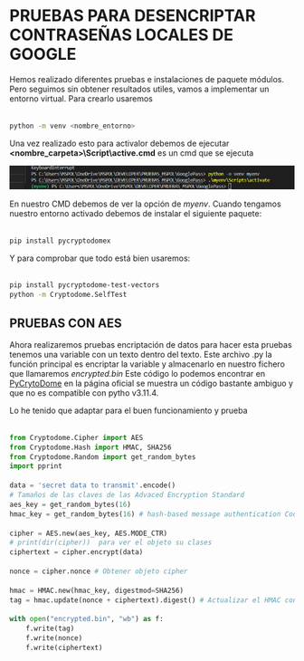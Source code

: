 # PRUEBAS PARA DESENCRIPTAR CONTRASEÑAS LOCALES DE GOOGLE

Hemos realizado diferentes pruebas e instalaciones de paquete módulos. Pero seguimos sin obtener resultados utiles, vamos a implementar un entorno virtual.
Para crearlo usaremos 

```bash

python -m venv <nombre_entorno>

```

Una vez realizado esto para activalor debemos de ejecutar <b> &lt;nombre_carpeta&gt;\Script\active.cmd</b> es un cmd que se ejecuta 

![alt text](image.png)

En nuestro CMD debemos de ver la opción de <i>myenv</i>. Cuando tengamos nuestro entorno activado debemos de instalar el siguiente paquete:

```bash

pip install pycryptodomex

```

Y para comprobar que todo está bien usaremos:

```bash

pip install pycryptodome-test-vectors
python -m Cryptodome.SelfTest

```

## PRUEBAS CON AES

Ahora realizaremos pruebas encriptación de datos para hacer esta pruebas tenemos una variable con un texto dentro del texto. Este archivo .py la función principal es encriptar la variable y almacenarlo en nuestro fichero que llamaremos <i>encrypted.bin</i> Este código lo podemos encontrar en <a href="https://pycryptodome.readthedocs.io/en/latest/src/examples.html">PyCrytoDome</a> en la página oficial se muestra un código bastante ambiguo y que no es compatible con pytho v3.11.4.

Lo he tenido que adaptar para el buen funcionamiento y prueba 

```python

from Cryptodome.Cipher import AES
from Cryptodome.Hash import HMAC, SHA256
from Cryptodome.Random import get_random_bytes
import pprint

data = 'secret data to transmit'.encode()
# Tamaños de las claves de las Advaced Encryption Standard
aes_key = get_random_bytes(16)
hmac_key = get_random_bytes(16) # hash-based message authentication Code

cipher = AES.new(aes_key, AES.MODE_CTR)
# print(dir(cipher))  para ver el objeto su clases
ciphertext = cipher.encrypt(data)

nonce = cipher.nonce # Obtener objeto cipher 

hmac = HMAC.new(hmac_key, digestmod=SHA256)
tag = hmac.update(nonce + ciphertext).digest() # Actualizar el HMAC con el nonce y el textro cifrado, con .digest obtenemos el valor de HMAC

with open("encrypted.bin", "wb") as f:
    f.write(tag)
    f.write(nonce)
    f.write(ciphertext)

```





